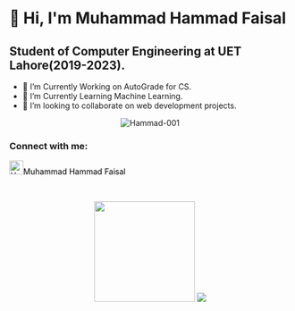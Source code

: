 # 👋 Hi, I'm Muhammad Hammad Faisal
## Student of Computer Engineering at UET Lahore(2019-2023).
- 👀 I’m Currently Working on AutoGrade for CS.
- 🌱 I’m Currently Learning Machine Learning.
- 💞️ I’m looking to collaborate on web development projects.
<!-- - 📫 How to reach me hammadfaisal178@gmail.com   -->

<p align="center"> <img src="https://komarev.com/ghpvc/?username=Hammad-001" alt="Hammad-001" /> </p>


### Connect with me:

<img align="" alt="Hammad-001 | LinkedIn" width="25px" src="https://cdn.jsdelivr.net/npm/simple-icons@v3/icons/linkedin.svg" /><a href="https://www.linkedin.com/in/muhammad-hammad-faisal-746198196/" style="text-decoration:none; color:black;">Muhammad Hammad Faisal</a>

<br />


<p align="center">
    <img height="180em" src="https://github-readme-streak-stats.herokuapp.com/?user=Hammad-001&theme=dark&hide_border=true&background=0D1117&stroke=0000&count_private=true&include_all_commits=true" />
    <img src="https://activity-graph.herokuapp.com/graph?username=Hammad-001&count_private=true&hide_border=true&bg_color=0d1117&theme=github" />
</p>
<!---
Hammad-001/Hammad-001 is a ✨ special ✨ repository because its `README.md` (this file) appears on your GitHub profile.
You can click the Preview link to take a look at your changes.
--->
